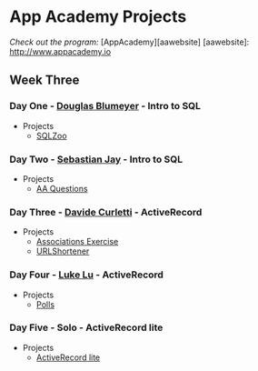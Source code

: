 # App Academy Projects

_Check out the program:_ [AppAcademy][aawebsite]
[aawebsite]: http://www.appacademy.io

## Week Three

### Day One - [Douglas Blumeyer][DougBlumeyer] - Intro to SQL

+ Projects
  + [SQLZoo][sqlzoo]

[sqlzoo]: ./D1_DouglasBlumeyer/skeleton/lib/
[DougBlumeyer]: http://github.com/DougBlumeyer

### Day Two - [Sebastian Jay][sebastianrjay] - Intro to SQL

+ Projects
  + [AA Questions][aa_questions]

[aa_questions]: ./D2_SebastianJay/questions_database.rb
[sebastianrjay]: http://github.com/sebastianrjay

### Day Three - [Davide Curletti][dcurletti] - ActiveRecord

+ Projects
  + [Associations Exercise][associations]
  + [URLShortener][urlshortener]

[associations]: ./D3_DavideCurletti/AssociationsExercise-Master
[urlshortener]: ./D3_DavideCurletti/URLShortener
[dcurletti]: http://github.com/dcurletti

### Day Four - [Luke Lu][lusketeer] - ActiveRecord

+ Projects
  + [Polls][polls]

[polls]: ./D4_LukeLu/poll_app
[lusketeer]: http://github.com/lusketeer

### Day Five - Solo - ActiveRecord lite

+ Projects
  + [ActiveRecord lite][arlite]

[arlite]: ./D5_solo/active_record_lite
